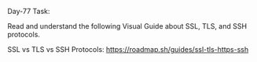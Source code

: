 Day-77 Task:

Read and understand the following Visual Guide about SSL, TLS, and SSH protocols.

SSL vs TLS vs SSH Protocols: https://roadmap.sh/guides/ssl-tls-https-ssh